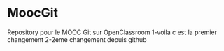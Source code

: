 # MoocGit
Repository pour le MOOC Git sur OpenClassroom
1-voila c est la premier changement
2-2eme changement depuis github
